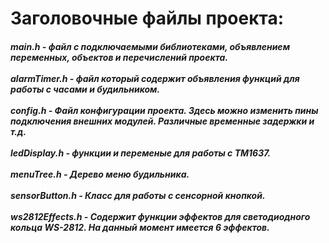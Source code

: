 # Заголовочные файлы проекта:

##### **main.h** - файл с подключаемыми библиотеками, объявлением переменных, объектов и перечислений проекта. <br><br>**alarmTimer.h** - файл который содержит объявления функций для работы с часами и будильником. <br><br>**config.h** - Файл конфигурации проекта. Здесь можно изменить пины подключения внешних модулей. Различные временные задержки и т.д. <br><br>**ledDisplay.h** - функции и переменые для работы с TM1637. <br><br>**menuTree.h** - Дерево меню будильника. <br><br>**sensorButton.h** - Класс для работы с сенсорной кнопкой.<br><br>**ws2812Effects.h** - Содержит функции эффектов для светодиодного кольца WS-2812. На данный момент имеется 6 эффектов.
